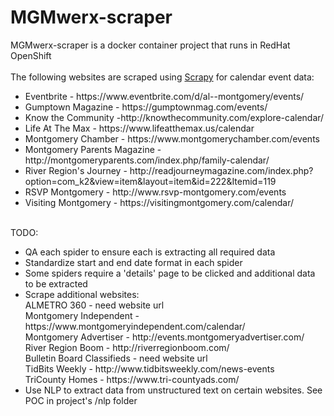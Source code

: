 # MGMwerx-scraper

MGMwerx-scraper is a docker container project that runs in RedHat OpenShift <BR/>
<BR/>
The following websites are scraped using <a href="https://scrapy.org/">Scrapy</a> for calendar event data:<BR/>
<UL>
<LI>Eventbrite - https://www.eventbrite.com/d/al--montgomery/events/</LI>
<LI>Gumptown Magazine - https://gumptownmag.com/events/</LI>
<LI>Know the Community -http://knowthecommunity.com/explore-calendar/</LI>
<LI>Life At The Max - https://www.lifeatthemax.us/calendar</LI>
<LI>Montgomery Chamber - https://www.montgomerychamber.com/events</LI>
<LI>Montgomery Parents Magazine - http://montgomeryparents.com/index.php/family-calendar/</LI>
<LI>River Region's Journey - http://readjourneymagazine.com/index.php?option=com_k2&view=item&layout=item&id=222&Itemid=119</LI>
<LI>RSVP Montgomery - http://www.rsvp-montgomery.com/events</LI>
<LI>Visiting Montgomery - https://visitingmontgomery.com/calendar/</LI>
</UL>
<BR/>
TODO:<BR/>
<UL>
<LI>QA each spider to ensure each is extracting all required data</LI>
<LI>Standardize start and end date format in each spider</LI>
<LI>Some spiders require a 'details' page to be clicked and additional data to be extracted</LI>
<LI>Scrape additional websites:<BR/>
ALMETRO 360 - need website url<BR/>
Montgomery Independent - https://www.montgomeryindependent.com/calendar/<BR/>
Montgomery Advertiser - http://events.montgomeryadvertiser.com/<BR/>
River Region Boom - http://riverregionboom.com/<BR/>
Bulletin Board Classifieds - need website url<BR/>
TidBits Weekly - http://www.tidbitsweekly.com/news-events<BR/>
TriCounty Homes - https://www.tri-countyads.com/<BR/>
</LI>
<LI>Use NLP to extract data from unstructured text on certain websites.  See POC in project's /nlp folder</LI>
</UL>
